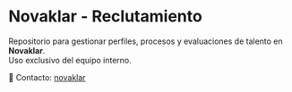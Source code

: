 #  Novaklar - Reclutamiento

Repositorio para gestionar perfiles, procesos y evaluaciones de talento en **Novaklar**.  
Uso exclusivo del equipo interno.

📧 Contacto: [novaklar](https://github.com/novaklar)
